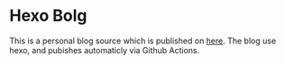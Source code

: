 # Hexo Bolg
This is a personal blog source which is published on [here](https://williamgong.github.io). 
The blog use hexo, and pubishes automaticly via Github Actions. 